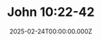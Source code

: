 ---
layout: "sermon"
title: "John 10:22-42"
date: "2025-02-24T00:00:00.000Z"
category: "sermon"
audio_url: "https://anchor.fm/s/f5d78a70/podcast/play/98765432/https%3A%2F%2Fd3ctxlq1ktw2nl.cloudfront.net%2Fstaging%2F2025-1-24%2F384567890-44100-2-a1b2c3d4e5f6.m4a"
duration: "38:22"
scripture: "John 10:22-42"
pastor: "Pastor Nate Ellis"
series: "John"
description: |
  <p>Jesus declares His unity with the Father, stirring both faith and opposition. In John 10:22-42, we see the clarity of Christ's claims and the division they bring.</p>

guid: "f1e2d3c4-b5a6-4987-c321-6547890abcde"
---